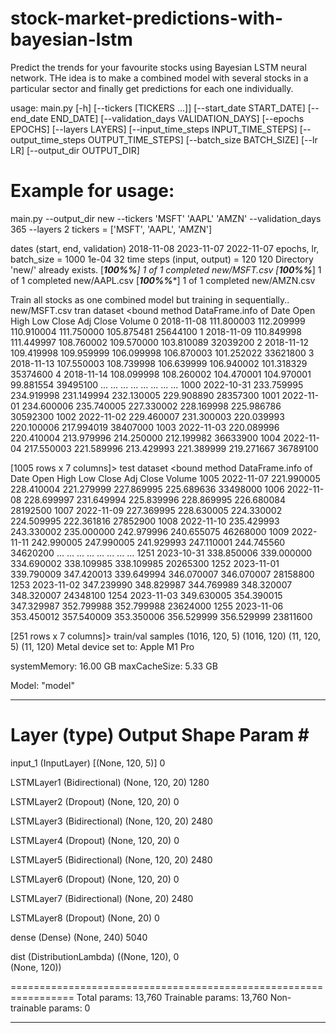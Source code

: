 # stock-market-predictions-with-bayesian-lstm
Predict the trends for your favourite stocks using Bayesian LSTM neural network. THe idea is to make a combined model with several stocks in a particular sector and finally get predictions for each one individually.

usage: main.py [-h] [--tickers [TICKERS ...]] [--start_date START_DATE] [--end_date END_DATE] [--validation_days VALIDATION_DAYS] [--epochs EPOCHS] [--layers LAYERS] [--input_time_steps INPUT_TIME_STEPS] [--output_time_steps OUTPUT_TIME_STEPS]
               [--batch_size BATCH_SIZE] [--lr LR] [--output_dir OUTPUT_DIR]

# Example for usage:


main.py --output_dir new --tickers 'MSFT' 'AAPL' 'AMZN' --validation_days 365 --layers 2 tickers =  ['MSFT', 'AAPL', 'AMZN']



dates (start, end, validation) 2018-11-08 2023-11-07 2022-11-07
epochs, lr, batch_size =  1000 1e-04 32
time steps (input, output) =  120 120
Directory 'new/' already exists.
[*********************100%%**********************]  1 of 1 completed
new/MSFT.csv
[*********************100%%**********************]  1 of 1 completed
new/AAPL.csv
[*********************100%%**********************]  1 of 1 completed
new/AMZN.csv


Train all stocks as one combined model but training in sequentially..
new/MSFT.csv
tran dataset <bound method DataFrame.info of             Date        Open        High         Low       Close   Adj Close    Volume
0     2018-11-08  111.800003  112.209999  110.910004  111.750000  105.875481  25644100
1     2018-11-09  110.849998  111.449997  108.760002  109.570000  103.810089  32039200
2     2018-11-12  109.419998  109.959999  106.099998  106.870003  101.252022  33621800
3     2018-11-13  107.550003  108.739998  106.639999  106.940002  101.318329  35374600
4     2018-11-14  108.099998  108.260002  104.470001  104.970001   99.881554  39495100
...          ...         ...         ...         ...         ...         ...       ...
1000  2022-10-31  233.759995  234.919998  231.149994  232.130005  229.908890  28357300
1001  2022-11-01  234.600006  235.740005  227.330002  228.169998  225.986786  30592300
1002  2022-11-02  229.460007  231.300003  220.039993  220.100006  217.994019  38407000
1003  2022-11-03  220.089996  220.410004  213.979996  214.250000  212.199982  36633900
1004  2022-11-04  217.550003  221.589996  213.429993  221.389999  219.271667  36789100

[1005 rows x 7 columns]>
test dataset <bound method DataFrame.info of             Date        Open        High         Low       Close   Adj Close    Volume
1005  2022-11-07  221.990005  228.410004  221.279999  227.869995  225.689636  33498000
1006  2022-11-08  228.699997  231.649994  225.839996  228.869995  226.680084  28192500
1007  2022-11-09  227.369995  228.630005  224.330002  224.509995  222.361816  27852900
1008  2022-11-10  235.429993  243.330002  235.000000  242.979996  240.655075  46268000
1009  2022-11-11  242.990005  247.990005  241.929993  247.110001  244.745560  34620200
...          ...         ...         ...         ...         ...         ...       ...
1251  2023-10-31  338.850006  339.000000  334.690002  338.109985  338.109985  20265300
1252  2023-11-01  339.790009  347.420013  339.649994  346.070007  346.070007  28158800
1253  2023-11-02  347.239990  348.829987  344.769989  348.320007  348.320007  24348100
1254  2023-11-03  349.630005  354.390015  347.329987  352.799988  352.799988  23624000
1255  2023-11-06  353.450012  357.540009  353.350006  356.529999  356.529999  23811600

[251 rows x 7 columns]>
train/val samples  (1016, 120, 5) (1016, 120) (11, 120, 5) (11, 120)
Metal device set to: Apple M1 Pro

systemMemory: 16.00 GB
maxCacheSize: 5.33 GB

Model: "model"
_________________________________________________________________
 Layer (type)                Output Shape              Param #   
=================================================================
 input_1 (InputLayer)        [(None, 120, 5)]          0         
                                                                 
 LSTMLayer1 (Bidirectional)  (None, 120, 20)           1280      
                                                                 
 LSTMLayer2 (Dropout)        (None, 120, 20)           0         
                                                                 
 LSTMLayer3 (Bidirectional)  (None, 120, 20)           2480      
                                                                 
 LSTMLayer4 (Dropout)        (None, 120, 20)           0         
                                                                 
 LSTMLayer5 (Bidirectional)  (None, 120, 20)           2480      
                                                                 
 LSTMLayer6 (Dropout)        (None, 120, 20)           0         
                                                                 
 LSTMLayer7 (Bidirectional)  (None, 20)                2480      
                                                                 
 LSTMLayer8 (Dropout)        (None, 20)                0         
                                                                 
 dense (Dense)               (None, 240)               5040      
                                                                 
 dist (DistributionLambda)   ((None, 120),             0         
                              (None, 120))                       
                                                                 
=================================================================
Total params: 13,760
Trainable params: 13,760
Non-trainable params: 0
_________________________________________________________________
